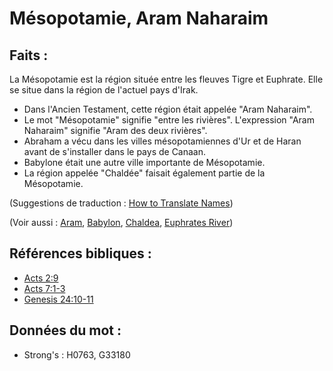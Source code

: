 # Mésopotamie, Aram Naharaim

## Faits :

La Mésopotamie est la région située entre les fleuves Tigre et Euphrate. Elle se situe dans la région de l'actuel pays d'Irak.

* Dans l'Ancien Testament, cette région était appelée "Aram Naharaim".
* Le mot "Mésopotamie" signifie "entre les rivières". L'expression "Aram Naharaim" signifie "Aram des deux rivières".
* Abraham a vécu dans les villes mésopotamiennes d'Ur et de Haran avant de s'installer dans le pays de Canaan.
* Babylone était une autre ville importante de Mésopotamie.
* La région appelée "Chaldée" faisait également partie de la Mésopotamie.

(Suggestions de traduction : [How to Translate Names](rc://en/ta/man/translate/translate-names))

(Voir aussi : [Aram](../names/aram.md), [Babylon](../names/babylon.md), [Chaldea](../names/chaldeans.md), [Euphrates River](../names/euphrates.md))

## Références bibliques :

* [Acts 2:9](rc://en/tn/help/act/02/09)
* [Acts 7:1-3](rc://en/tn/help/act/07/01)
* [Genesis 24:10-11](rc://en/tn/help/gen/24/10)

## Données du mot :

* Strong's : H0763, G33180
